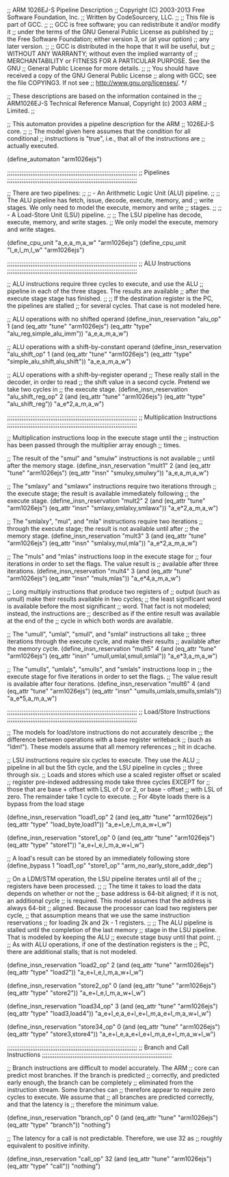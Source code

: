 ;; ARM 1026EJ-S Pipeline Description
;; Copyright (C) 2003-2013 Free Software Foundation, Inc.
;; Written by CodeSourcery, LLC.
;;
;; This file is part of GCC.
;;
;; GCC is free software; you can redistribute it and/or modify it
;; under the terms of the GNU General Public License as published by
;; the Free Software Foundation; either version 3, or (at your option)
;; any later version.
;;
;; GCC is distributed in the hope that it will be useful, but
;; WITHOUT ANY WARRANTY; without even the implied warranty of
;; MERCHANTABILITY or FITNESS FOR A PARTICULAR PURPOSE.  See the GNU
;; General Public License for more details.
;;
;; You should have received a copy of the GNU General Public License
;; along with GCC; see the file COPYING3.  If not see
;; <http://www.gnu.org/licenses/>.  */

;; These descriptions are based on the information contained in the
;; ARM1026EJ-S Technical Reference Manual, Copyright (c) 2003 ARM
;; Limited.
;;

;; This automaton provides a pipeline description for the ARM
;; 1026EJ-S core.
;;
;; The model given here assumes that the condition for all conditional
;; instructions is "true", i.e., that all of the instructions are
;; actually executed.

(define_automaton "arm1026ejs")

;;;;;;;;;;;;;;;;;;;;;;;;;;;;;;;;;;;;;;;;;;;;;;;;;;;;;;;;;;;;;;;;;;;;;;;;
;; Pipelines
;;;;;;;;;;;;;;;;;;;;;;;;;;;;;;;;;;;;;;;;;;;;;;;;;;;;;;;;;;;;;;;;;;;;;;;;

;; There are two pipelines:
;; 
;; - An Arithmetic Logic Unit (ALU) pipeline.
;;
;;   The ALU pipeline has fetch, issue, decode, execute, memory, and
;;   write stages. We only need to model the execute, memory and write
;;   stages.
;;
;; - A Load-Store Unit (LSU) pipeline.
;;
;;   The LSU pipeline has decode, execute, memory, and write stages.
;;   We only model the execute, memory and write stages.

(define_cpu_unit "a_e,a_m,a_w" "arm1026ejs")
(define_cpu_unit "l_e,l_m,l_w" "arm1026ejs")

;;;;;;;;;;;;;;;;;;;;;;;;;;;;;;;;;;;;;;;;;;;;;;;;;;;;;;;;;;;;;;;;;;;;;;;;
;; ALU Instructions
;;;;;;;;;;;;;;;;;;;;;;;;;;;;;;;;;;;;;;;;;;;;;;;;;;;;;;;;;;;;;;;;;;;;;;;;

;; ALU instructions require three cycles to execute, and use the ALU
;; pipeline in each of the three stages.  The results are available
;; after the execute stage stage has finished.
;;
;; If the destination register is the PC, the pipelines are stalled
;; for several cycles.  That case is not modeled here.

;; ALU operations with no shifted operand
(define_insn_reservation "alu_op" 1 
 (and (eq_attr "tune" "arm1026ejs")
      (eq_attr "type" "alu_reg,simple_alu_imm"))
 "a_e,a_m,a_w")

;; ALU operations with a shift-by-constant operand
(define_insn_reservation "alu_shift_op" 1 
 (and (eq_attr "tune" "arm1026ejs")
      (eq_attr "type" "simple_alu_shift,alu_shift"))
 "a_e,a_m,a_w")

;; ALU operations with a shift-by-register operand
;; These really stall in the decoder, in order to read
;; the shift value in a second cycle. Pretend we take two cycles in
;; the execute stage.
(define_insn_reservation "alu_shift_reg_op" 2 
 (and (eq_attr "tune" "arm1026ejs")
      (eq_attr "type" "alu_shift_reg"))
 "a_e*2,a_m,a_w")

;;;;;;;;;;;;;;;;;;;;;;;;;;;;;;;;;;;;;;;;;;;;;;;;;;;;;;;;;;;;;;;;;;;;;;;;
;; Multiplication Instructions
;;;;;;;;;;;;;;;;;;;;;;;;;;;;;;;;;;;;;;;;;;;;;;;;;;;;;;;;;;;;;;;;;;;;;;;;

;; Multiplication instructions loop in the execute stage until the
;; instruction has been passed through the multiplier array enough
;; times.

;; The result of the "smul" and "smulw" instructions is not available
;; until after the memory stage.
(define_insn_reservation "mult1" 2
 (and (eq_attr "tune" "arm1026ejs")
      (eq_attr "insn" "smulxy,smulwy"))
 "a_e,a_m,a_w")

;; The "smlaxy" and "smlawx" instructions require two iterations through
;; the execute stage; the result is available immediately following
;; the execute stage.
(define_insn_reservation "mult2" 2
 (and (eq_attr "tune" "arm1026ejs")
      (eq_attr "insn" "smlaxy,smlalxy,smlawx"))
 "a_e*2,a_m,a_w")

;; The "smlalxy", "mul", and "mla" instructions require two iterations
;; through the execute stage; the result is not available until after
;; the memory stage.
(define_insn_reservation "mult3" 3
 (and (eq_attr "tune" "arm1026ejs")
      (eq_attr "insn" "smlalxy,mul,mla"))
 "a_e*2,a_m,a_w")

;; The "muls" and "mlas" instructions loop in the execute stage for
;; four iterations in order to set the flags.  The value result is
;; available after three iterations.
(define_insn_reservation "mult4" 3
 (and (eq_attr "tune" "arm1026ejs")
      (eq_attr "insn" "muls,mlas"))
 "a_e*4,a_m,a_w")

;; Long multiply instructions that produce two registers of
;; output (such as umull) make their results available in two cycles;
;; the least significant word is available before the most significant
;; word.  That fact is not modeled; instead, the instructions are
;; described as if the entire result was available at the end of the
;; cycle in which both words are available.

;; The "umull", "umlal", "smull", and "smlal" instructions all take
;; three iterations through the execute cycle, and make their results
;; available after the memory cycle.
(define_insn_reservation "mult5" 4
 (and (eq_attr "tune" "arm1026ejs")
      (eq_attr "insn" "umull,umlal,smull,smlal"))
 "a_e*3,a_m,a_w")

;; The "umulls", "umlals", "smulls", and "smlals" instructions loop in
;; the execute stage for five iterations in order to set the flags.
;; The value result is available after four iterations.
(define_insn_reservation "mult6" 4
 (and (eq_attr "tune" "arm1026ejs")
      (eq_attr "insn" "umulls,umlals,smulls,smlals"))
 "a_e*5,a_m,a_w")

;;;;;;;;;;;;;;;;;;;;;;;;;;;;;;;;;;;;;;;;;;;;;;;;;;;;;;;;;;;;;;;;;;;;;;;;
;; Load/Store Instructions
;;;;;;;;;;;;;;;;;;;;;;;;;;;;;;;;;;;;;;;;;;;;;;;;;;;;;;;;;;;;;;;;;;;;;;;;

;; The models for load/store instructions do not accurately describe
;; the difference between operations with a base register writeback
;; (such as "ldm!").  These models assume that all memory references
;; hit in dcache.

;; LSU instructions require six cycles to execute.  They use the ALU
;; pipeline in all but the 5th cycle, and the LSU pipeline in cycles
;; three through six.
;; Loads and stores which use a scaled register offset or scaled
;; register pre-indexed addressing mode take three cycles EXCEPT for
;; those that are base + offset with LSL of 0 or 2, or base - offset
;; with LSL of zero.  The remainder take 1 cycle to execute.
;; For 4byte loads there is a bypass from the load stage

(define_insn_reservation "load1_op" 2
 (and (eq_attr "tune" "arm1026ejs")
      (eq_attr "type" "load_byte,load1"))
 "a_e+l_e,l_m,a_w+l_w")

(define_insn_reservation "store1_op" 0
 (and (eq_attr "tune" "arm1026ejs")
      (eq_attr "type" "store1"))
 "a_e+l_e,l_m,a_w+l_w")

;; A load's result can be stored by an immediately following store
(define_bypass 1 "load1_op" "store1_op" "arm_no_early_store_addr_dep")

;; On a LDM/STM operation, the LSU pipeline iterates until all of the
;; registers have been processed.
;;
;; The time it takes to load the data depends on whether or not the
;; base address is 64-bit aligned; if it is not, an additional cycle
;; is required.  This model assumes that the address is always 64-bit
;; aligned.  Because the processor can load two registers per cycle,
;; that assumption means that we use the same instruction reservations
;; for loading 2k and 2k - 1 registers.
;;
;; The ALU pipeline is stalled until the completion of the last memory
;; stage in the LSU pipeline.  That is modeled by keeping the ALU
;; execute stage busy until that point.
;;
;; As with ALU operations, if one of the destination registers is the
;; PC, there are additional stalls; that is not modeled.

(define_insn_reservation "load2_op" 2
 (and (eq_attr "tune" "arm1026ejs")
      (eq_attr "type" "load2"))
 "a_e+l_e,l_m,a_w+l_w")

(define_insn_reservation "store2_op" 0
 (and (eq_attr "tune" "arm1026ejs")
      (eq_attr "type" "store2"))
 "a_e+l_e,l_m,a_w+l_w")

(define_insn_reservation "load34_op" 3
 (and (eq_attr "tune" "arm1026ejs")
      (eq_attr "type" "load3,load4"))
 "a_e+l_e,a_e+l_e+l_m,a_e+l_m,a_w+l_w")

(define_insn_reservation "store34_op" 0
 (and (eq_attr "tune" "arm1026ejs")
      (eq_attr "type" "store3,store4"))
 "a_e+l_e,a_e+l_e+l_m,a_e+l_m,a_w+l_w")

;;;;;;;;;;;;;;;;;;;;;;;;;;;;;;;;;;;;;;;;;;;;;;;;;;;;;;;;;;;;;;;;;;;;;;;;
;; Branch and Call Instructions
;;;;;;;;;;;;;;;;;;;;;;;;;;;;;;;;;;;;;;;;;;;;;;;;;;;;;;;;;;;;;;;;;;;;;;;;

;; Branch instructions are difficult to model accurately.  The ARM
;; core can predict most branches.  If the branch is predicted
;; correctly, and predicted early enough, the branch can be completely
;; eliminated from the instruction stream.  Some branches can
;; therefore appear to require zero cycles to execute.  We assume that
;; all branches are predicted correctly, and that the latency is
;; therefore the minimum value.

(define_insn_reservation "branch_op" 0
 (and (eq_attr "tune" "arm1026ejs")
      (eq_attr "type" "branch"))
 "nothing")

;; The latency for a call is not predictable.  Therefore, we use 32 as
;; roughly equivalent to positive infinity.

(define_insn_reservation "call_op" 32
 (and (eq_attr "tune" "arm1026ejs")
      (eq_attr "type" "call"))
 "nothing")
